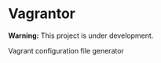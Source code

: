 Vagrantor
=====================

**Warning:** This project is under development.

Vagrant configuration file generator
